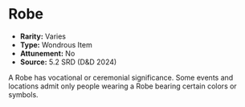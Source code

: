 # Robe

- **Rarity:** Varies
- **Type:** Wondrous Item
- **Attunement:** No
- **Source:** 5.2 SRD (D&D 2024)

A Robe has vocational or ceremonial significance. Some events and locations admit only people wearing a Robe bearing certain colors or symbols.
